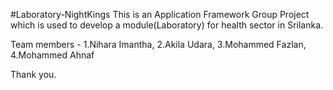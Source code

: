#Laboratory-NightKings
This is an Application Framework Group Project which is used to develop a module(Laboratory) for health sector in Srilanka.

Team members - 1.Nihara Imantha, 2.Akila Udara, 3.Mohammed Fazlan, 4.Mohammed Ahnaf

Thank you.